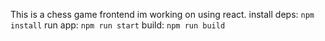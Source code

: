 This is a chess game frontend im working on using react. 
install deps:
`npm install`
run app:
`npm run start`
build:
`npm run build`
